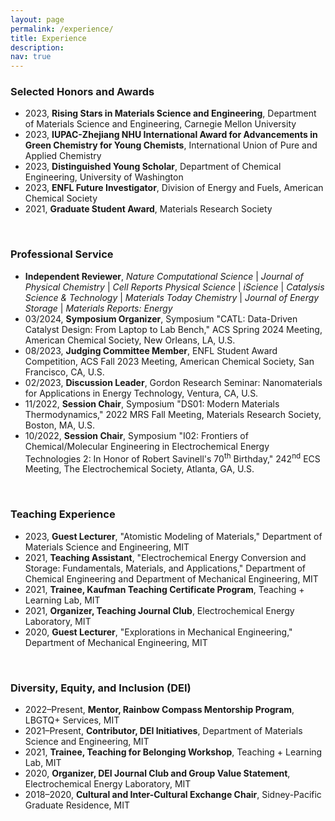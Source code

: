 ```yaml
---
layout: page
permalink: /experience/
title: Experience
description:
nav: true
---
```


### Selected Honors and Awards

* 2023, **Rising Stars in Materials Science and Engineering**, Department of Materials Science and Engineering, Carnegie Mellon University
* 2023, **IUPAC-Zhejiang NHU International Award for Advancements in Green Chemistry for Young Chemists**, International Union of Pure and Applied Chemistry
* 2023, **Distinguished Young Scholar**, Department of Chemical Engineering, University of Washington
* 2023, **ENFL Future Investigator**, Division of Energy and Fuels, American Chemical Society
* 2021, **Graduate Student Award**, Materials Research Society

<br>

### Professional Service

* **Independent Reviewer**,
*Nature Computational Science* | *Journal of Physical Chemistry* | *Cell Reports Physical Science* | *iScience* | *Catalysis Science & Technology* | *Materials Today Chemistry* | *Journal of Energy Storage* | *Materials Reports: Energy*
* 03/2024, **Symposium Organizer**, Symposium "CATL: Data-Driven Catalyst Design: From Laptop to Lab Bench," ACS Spring 2024 Meeting, American Chemical Society, New Orleans, LA, U.S.
* 08/2023, **Judging Committee Member**, ENFL Student Award Competition, ACS Fall 2023 Meeting, American Chemical Society, San Francisco, CA, U.S.
* 02/2023, **Discussion Leader**, Gordon Research Seminar: Nanomaterials for Applications in Energy Technology, Ventura, CA, U.S.
* 11/2022, **Session Chair**, Symposium "DS01: Modern Materials Thermodynamics," 2022 MRS Fall Meeting, Materials Research Society, Boston, MA, U.S.
* 10/2022, **Session Chair**, Symposium "I02: Frontiers of Chemical/Molecular Engineering in Electrochemical Energy Technologies 2: In Honor of Robert Savinell's 70<sup>th</sup> Birthday," 242<sup>nd</sup> ECS Meeting, The Electrochemical Society, Atlanta, GA, U.S.

<br>

### Teaching Experience

* 2023, **Guest Lecturer**, "Atomistic Modeling of Materials," Department of Materials Science and Engineering, MIT
* 2021, **Teaching Assistant**, "Electrochemical Energy Conversion and Storage: Fundamentals, Materials, and Applications," Department of Chemical Engineering and Department of Mechanical Engineering, MIT
* 2021, **Trainee, Kaufman Teaching Certificate Program**, Teaching + Learning Lab, MIT
* 2021, **Organizer, Teaching Journal Club**, Electrochemical Energy Laboratory, MIT
* 2020, **Guest Lecturer**, "Explorations in Mechanical Engineering," Department of Mechanical Engineering, MIT

<br>

### Diversity, Equity, and Inclusion (DEI)

* 2022–Present, **Mentor, Rainbow Compass Mentorship Program**, LBGTQ+ Services, MIT
* 2021–Present, **Contributor, DEI Initiatives**, Department of Materials Science and Engineering, MIT
* 2021, **Trainee, Teaching for Belonging Workshop**, Teaching + Learning Lab, MIT
* 2020, **Organizer, DEI Journal Club and Group Value Statement**, Electrochemical Energy Laboratory, MIT
* 2018–2020, **Cultural and Inter-Cultural Exchange Chair**, Sidney-Pacific Graduate Residence, MIT

